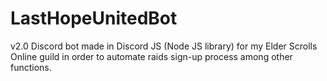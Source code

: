 # LastHopeUnitedBot
v2.0
Discord bot made in Discord JS (Node JS library) for my Elder Scrolls Online guild in order to automate raids sign-up process among other functions.